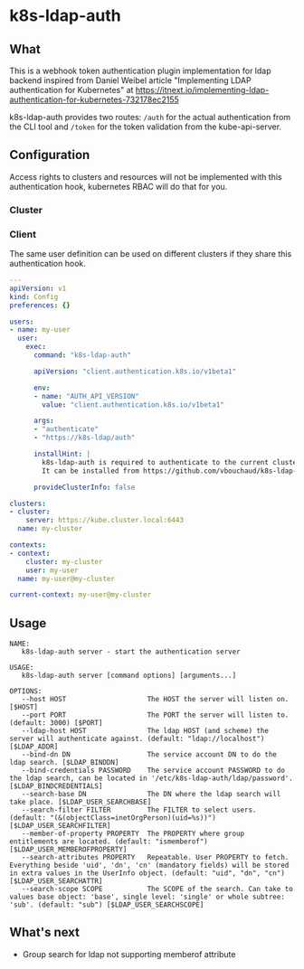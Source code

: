 # k8s-ldap-auth

## What
This is a webhook token authentication plugin implementation for ldap backend inspired from Daniel Weibel article "Implementing LDAP authentication for Kubernetes" at https://itnext.io/implementing-ldap-authentication-for-kubernetes-732178ec2155

k8s-ldap-auth provides two routes: `/auth` for the actual authentication from the CLI tool and `/token` for the token validation from the kube-api-server.

## Configuration
Access rights to clusters and resources will not be implemented with this authentication hook, kubernetes RBAC will do that for you.

### Cluster

### Client

The same user definition can be used on different clusters if they share this authentication hook.

```yml
---
apiVersion: v1
kind: Config
preferences: {}

users:
- name: my-user
  user:
    exec:
      command: "k8s-ldap-auth"

      apiVersion: "client.authentication.k8s.io/v1beta1"

      env:
      - name: "AUTH_API_VERSION"
        value: "client.authentication.k8s.io/v1beta1"

      args:
      - "authenticate"
      - "https://k8s-ldap/auth"

      installHint: |
        k8s-ldap-auth is required to authenticate to the current cluster.
        It can be installed from https://github.com/vbouchaud/k8s-ldap-auth.

      provideClusterInfo: false

clusters:
- cluster:
    server: https://kube.cluster.local:6443
  name: my-cluster

contexts:
- context:
    cluster: my-cluster
    user: my-user
  name: my-user@my-cluster

current-context: my-user@my-cluster
```

## Usage
```
NAME:
   k8s-ldap-auth server - start the authentication server

USAGE:
   k8s-ldap-auth server [command options] [arguments...]

OPTIONS:
   --host HOST                    The HOST the server will listen on. [$HOST]
   --port PORT                    The PORT the server will listen to. (default: 3000) [$PORT]
   --ldap-host HOST               The ldap HOST (and scheme) the server will authenticate against. (default: "ldap://localhost") [$LDAP_ADDR]
   --bind-dn DN                   The service account DN to do the ldap search. [$LDAP_BINDDN]
   --bind-credentials PASSWORD    The service account PASSWORD to do the ldap search, can be located in '/etc/k8s-ldap-auth/ldap/password'. [$LDAP_BINDCREDENTIALS]
   --search-base DN               The DN where the ldap search will take place. [$LDAP_USER_SEARCHBASE]
   --search-filter FILTER         The FILTER to select users. (default: "(&(objectClass=inetOrgPerson)(uid=%s))") [$LDAP_USER_SEARCHFILTER]
   --member-of-property PROPERTY  The PROPERTY where group entitlements are located. (default: "ismemberof") [$LDAP_USER_MEMBEROFPROPERTY]
   --search-attributes PROPERTY   Repeatable. User PROPERTY to fetch. Everything beside 'uid', 'dn', 'cn' (mandatory fields) will be stored in extra values in the UserInfo object. (default: "uid", "dn", "cn") [$LDAP_USER_SEARCHATTR]
   --search-scope SCOPE           The SCOPE of the search. Can take to values base object: 'base', single level: 'single' or whole subtree: 'sub'. (default: "sub") [$LDAP_USER_SEARCHSCOPE]
```

## What's next
 - Group search for ldap not supporting memberof attribute
